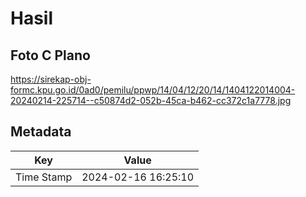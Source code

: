 # Hasil

## Foto C Plano

https://sirekap-obj-formc.kpu.go.id/0ad0/pemilu/ppwp/14/04/12/20/14/1404122014004-20240214-225714--c50874d2-052b-45ca-b462-cc372c1a7778.jpg


## Metadata

| Key        | Value               |
| ---------- | ------------------- |
| Time Stamp | 2024-02-16 16:25:10 |



